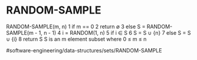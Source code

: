 # RANDOM-SAMPLE
RANDOM-SAMPLE(m, n)
1 if m == 0 
2    return ∅
3 else S = RANDOM-SAMPLE(m - 1, n - 1)
4    i = RANDOM(1, n)
5    if i ∈ S 
6       S = S ∪ {n} 
7    else S = S ∪ {i}
8    return S S is an m element subset where 0 ≤ m ≤ n

#software-engineering/data-structures/sets/RANDOM-SAMPLE
